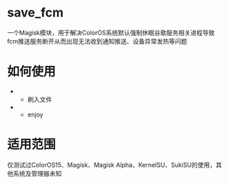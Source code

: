 # save_fcm
一个Magisk模块，用于解决ColorOS系统默认强制休眠谷歌服务相关进程导致fcm推送服务断开从而出现无法收到通知推送、设备异常发热等问题
# 如何使用
- - 刷入文件
- - enjoy
# 适用范围
仅测试过ColorOS15、Magisk、Magisk Alpha、KernelSU、SukiSU的使用，其他系统及管理器未知

